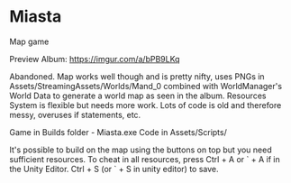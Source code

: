 # Miasta
Map game

Preview Album: https://imgur.com/a/bPB9LKq

Abandoned. Map works well though and is pretty nifty, uses PNGs in Assets/StreamingAssets/Worlds/Mand_0 combined with WorldManager's
World Data to generate a world map as seen in the album. Resources System is flexible but needs more work. Lots of code is old and
therefore messy, overuses if statements, etc.

Game in Builds folder - Miasta.exe
Code in Assets/Scripts/

It's possible to build on the map using the buttons on top but you need sufficient resources.
To cheat in all resources, press Ctrl + A or \` + A if in the Unity Editor.
Ctrl + S (or \` + S in unity editor) to save.
